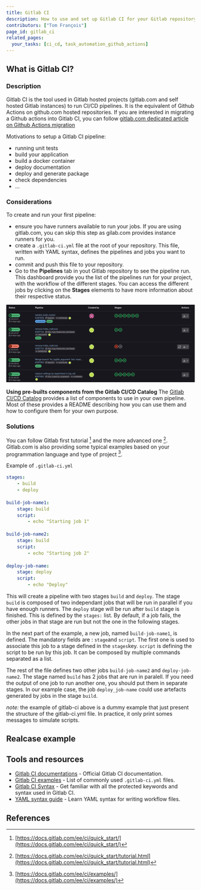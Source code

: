 ```yaml
---
title: Gitlab CI
description: How to use and set up Gitlab CI for your Gitlab repository
contributors: ["Tom François"]
page_id: gitlab_ci
related_pages: 
  your_tasks: [ci_cd, task_automation_github_actions]
---
```


## What is Gitlab CI?

### Description

Gitlab CI is the tool used in Gitlab hosted projects (gitlab.com and self hosted Gitlab instances) to run CI/CD pipelines. It is the equivalent of Github Actions on github.com hosted repositories.
If you are interested in migrating a Github actions into Gitlab CI, you can follow [gitlab.com dedicated article on Github Actions migration](https://docs.gitlab.com/ci/migration/github_actions/)

Motivations to setup a Gitlab CI pipeline:

- running unit tests
- build your application
- build a docker container
- deploy documentation
- deploy and generate package
- check dependencies
- ...

### Considerations

To create and run your first pipeline:

- ensure you have runners available to run your jobs. If you are using gitlab.com, you can skip this step as gilab.com provides instance runners for you.
- create a `.gitlab-ci.yml` file at the root of your repository. This file, written with YAML syntax, defines the pipelines and jobs you want to run.
- commit and push this file to your repository.
- Go to the **Pipelines** tab in yout Gitlab repository to see the pipeline run. This dashboard provide you the list of the pipelines run for your project, with the workflow of the different stages. You can access the different jobs by clicking on the **Stages** elements to have more information about their respective status.

![Gitlab CI pipeline dashboard](../../images/gitlab_ci_pipeline.png)

**Using pre-builts components from the Gitlab CI/CD Catalog**
The [Gitlab CI/CD Catalog](https://gitlab.com/explore/catalog) provides a list of components to use in your own pipeline.
Most of these provides a README describing how you can use them and how to configure them for your own purpose.


### Solutions

You can follow Gitlab first tutorial [^gitlabci_first_tuto] and the more advanced one [^gitlabci_advanced_tuto]. Gitlab.com is also providing some typical examples based on your programmation language and type of project [^gitlabci_examples].

Example of `.gitlab-ci.yml`

```yml
stages:
    - build
    - deploy

build-job-name1:
    stage: build
    script:
        - echo "Starting job 1"

build-job-name2:
    stage: build
    script:
        - echo "Starting job 2"

deploy-job-name:
    stage: deploy
    script:
        - echo "Deploy"
```

This will create a pipeline with two stages `build` and `deploy`. The stage `build` is composed of two independant jobs that will be run in parallel if you have enough runners. The `deploy` stage will be run after `build` stage is finished. This is defined by the `stages:` list. By default, if a job fails, the other jobs in that stage are run but not the one in the following stages.

In the next part of the example, a new job, named ̀`build-job-name1`, is defined. The mandatory fields are : `stage`and `script`. The first one is used to associate this job to a stage defined in the `stages`key. `script` is defining the script to be run by this job. It can be composed by multiple commands separated as a list.

The rest of the file defines two other jobs `build-job-name2` and `deploy-job-name2`. The stage named `build` has 2 jobs that are run in paralell. If you need the output of one job to run another one, you should put them in separate stages. In our example case, the job `deploy_job-name` could use artefacts generated by jobs in the stage `build`.

*note:* the example of gitlab-ci above is a dummy example that just present the structure of the gitlab-ci.yml file. In practice, it only print somes messages to simulate scripts.

## Realcase example

## Tools and resources

- [Gitlab CI documentations](https://docs.gitlab.com/ee/ci/) - Official Gitlab CI documentation.
- [Gitlab CI examples](https://docs.gitlab.com/ee/ci/examples/) - List of commonly used `.gitlab-ci.yml` files.
- [Gitlab CI Syntax](https://docs.gitlab.com/ee/ci/yaml/) - Get familiar with all the protected keywords and syntax used in Gitlab CI.
- [YAML syntax guide](https://yaml.org/) - Learn YAML syntax for writing workflow files.

## References

[^gitlabci_first_tuto]: [https://docs.gitlab.com/ee/ci/quick_start/](https://docs.gitlab.com/ee/ci/quick_start/)

[^gitlabci_advanced_tuto]: [https://docs.gitlab.com/ee/ci/quick_start/tutorial.html](https://docs.gitlab.com/ee/ci/quick_start/tutorial.html)

[^gitlabci_examples]: [https://docs.gitlab.com/ee/ci/examples/](https://docs.gitlab.com/ee/ci/examples/)